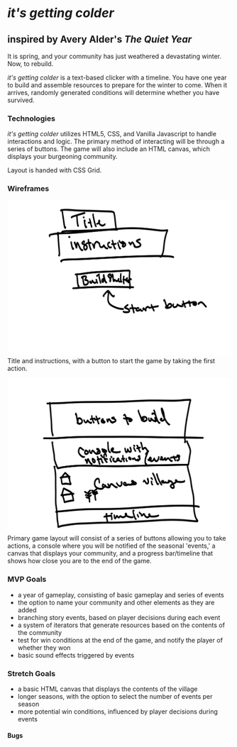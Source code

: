 # *it's getting colder*
## inspired by Avery Alder's *The Quiet Year*

It is spring, and your community has just weathered a devastating winter. Now, to rebuild.

*it's getting colder* is a text-based clicker with a timeline. You have one year to build and assemble resources to prepare for the winter to come. When it arrives, randomly generated conditions will determine whether you have survived.

### Technologies
*it's getting colder* utilizes HTML5, CSS, and Vanilla Javascript to handle interactions and logic. The primary method of interacting will be through a series of buttons. The game will also include an HTML canvas, which displays your burgeoning community.

Layout is handed with CSS Grid.

### Wireframes
![Wireframe 1](wireframes/wireframe-1.jpeg)
Title and instructions, with a button to start the game by taking the first action.

![Wireframe 2](wireframes/wireframe-2.jpeg)
Primary game layout will consist of a series of buttons allowing you to take actions, a console where you will be notified of the seasonal 'events,' a canvas that displays your community, and a progress bar/timeline that shows how close you are to the end of the game.


### MVP Goals
* a year of gameplay, consisting of basic gameplay and series of events
* the option to name your community and other elements as they are added
* branching story events, based on player decisions during each event
* a system of iterators that generate resources based on the contents of the community
* test for win conditions at the end of the game, and notify the player of whether they won
* basic sound effects triggered by events

### Stretch Goals
* a basic HTML canvas that displays the contents of the village
* longer seasons, with the option to select the number of events per season
* more potential win conditions, influenced by player decisions during events

#### Bugs
